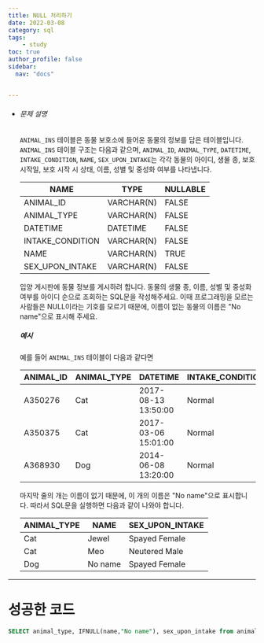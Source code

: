 ```yaml
---
title: NULL 처리하기
date: 2022-03-08
category: sql
tags:
    - study
toc: true
author_profile: false
sidebar:
  nav: "docs"


---
```


- ###### 문제 설명

  `ANIMAL_INS` 테이블은 동물 보호소에 들어온 동물의 정보를 담은 테이블입니다. `ANIMAL_INS` 테이블 구조는 다음과 같으며, `ANIMAL_ID`, `ANIMAL_TYPE`, `DATETIME`, `INTAKE_CONDITION`, `NAME`, `SEX_UPON_INTAKE`는 각각 동물의 아이디, 생물 종, 보호 시작일, 보호 시작 시 상태, 이름, 성별 및 중성화 여부를 나타냅니다.

  | NAME             | TYPE       | NULLABLE |
  | ---------------- | ---------- | -------- |
  | ANIMAL_ID        | VARCHAR(N) | FALSE    |
  | ANIMAL_TYPE      | VARCHAR(N) | FALSE    |
  | DATETIME         | DATETIME   | FALSE    |
  | INTAKE_CONDITION | VARCHAR(N) | FALSE    |
  | NAME             | VARCHAR(N) | TRUE     |
  | SEX_UPON_INTAKE  | VARCHAR(N) | FALSE    |

  입양 게시판에 동물 정보를 게시하려 합니다. 동물의 생물 종, 이름, 성별 및 중성화 여부를 아이디 순으로 조회하는 SQL문을 작성해주세요. 이때 프로그래밍을 모르는 사람들은 NULL이라는 기호를 모르기 때문에, 이름이 없는 동물의 이름은 "No name"으로 표시해 주세요.

  ##### 예시

  예를 들어 `ANIMAL_INS` 테이블이 다음과 같다면

  | ANIMAL_ID | ANIMAL_TYPE | DATETIME            | INTAKE_CONDITION | NAME  | SEX_UPON_INTAKE |
  | --------- | ----------- | ------------------- | ---------------- | ----- | --------------- |
  | A350276   | Cat         | 2017-08-13 13:50:00 | Normal           | Jewel | Spayed Female   |
  | A350375   | Cat         | 2017-03-06 15:01:00 | Normal           | Meo   | Neutered Male   |
  | A368930   | Dog         | 2014-06-08 13:20:00 | Normal           | NULL  | Spayed Female   |

  마지막 줄의 개는 이름이 없기 때문에, 이 개의 이름은 "No name"으로 표시합니다. 따라서 SQL문을 실행하면 다음과 같이 나와야 합니다.

  | ANIMAL_TYPE | NAME    | SEX_UPON_INTAKE |
  | ----------- | ------- | --------------- |
  | Cat         | Jewel   | Spayed Female   |
  | Cat         | Meo     | Neutered Male   |
  | Dog         | No name | Spayed Female   |

------

# 성공한 코드

```sql
SELECT animal_type, IFNULL(name,"No name"), sex_upon_intake from animal_ins
```

